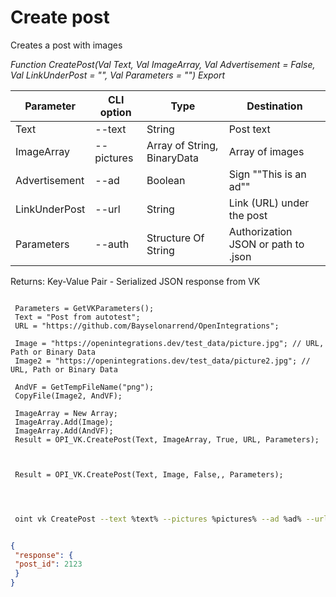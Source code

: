 ﻿---
sidebar_position: 1
---

# Create post
 Creates a post with images


*Function CreatePost(Val Text, Val ImageArray, Val Advertisement = False, Val LinkUnderPost = "", Val Parameters = "") Export*

 | Parameter | CLI option | Type | Destination |
 |-|-|-|-|
 | Text | --text | String | Post text |
 | ImageArray | --pictures | Array of String, BinaryData | Array of images |
 | Advertisement | --ad | Boolean | Sign ""This is an ad"" |
 | LinkUnderPost | --url | String | Link (URL) under the post |
 | Parameters | --auth | Structure Of String | Authorization JSON or path to .json |

 
 Returns: Key-Value Pair - Serialized JSON response from VK

```bsl title="Code example"
	
 Parameters = GetVKParameters();
 Text = "Post from autotest";
 URL = "https://github.com/Bayselonarrend/OpenIntegrations";
 
 Image = "https://openintegrations.dev/test_data/picture.jpg"; // URL, Path or Binary Data
 Image2 = "https://openintegrations.dev/test_data/picture2.jpg"; // URL, Path or Binary Data
 
 AndVF = GetTempFileName("png"); 
 CopyFile(Image2, AndVF);
 
 ImageArray = New Array;
 ImageArray.Add(Image);
 ImageArray.Add(AndVF);
 Result = OPI_VK.CreatePost(Text, ImageArray, True, URL, Parameters);
 

 
 Result = OPI_VK.CreatePost(Text, Image, False,, Parameters);

	
```

```sh title="CLI command example"
 
 oint vk CreatePost --text %text% --pictures %pictures% --ad %ad% --url %url% --auth %auth%


```


```json title="Result"

{
 "response": {
 "post_id": 2123
 }
}

```
